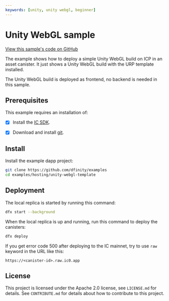 ```yaml
---
keywords: [unity, unity webgl, beginner]
---
```


# Unity WebGL sample

[View this sample's code on GitHub](https://github.com/dfinity/examples/tree/master/hosting/unity-webgl-template)

The example shows how to deploy a simple Unity WebGL build on ICP in an asset canister. It just shows a Unity WebGL build with the URP template installed. 

The Unity WebGL build is deployed as frontend, no backend is needed in this sample.

## Prerequisites

This example requires an installation of:

- [x] Install the [IC SDK](https://internetcomputer.org/docs/current/developer-docs/setup/install/).

- [x] Download and install [git](https://git-scm.com/downloads).

## Install
Install the example dapp project:

```bash
git clone https://github.com/dfinity/examples
cd examples/hosting/unity-webgl-template
```

## Deployment
The local replica is started by running this command:

```bash
dfx start --background
```

When the local replica is up and running, run this command to deploy the canisters:

```bash
dfx deploy
```

If you get error code 500 after deploying to the IC mainnet, try to use `raw` keyword in the URL like this: 

```
https://<canister-id>.raw.ic0.app
```

## License
This project is licensed under the Apache 2.0 license, see `LICENSE.md` for details. See `CONTRIBUTE.md` for details about how to contribute to this project. 

